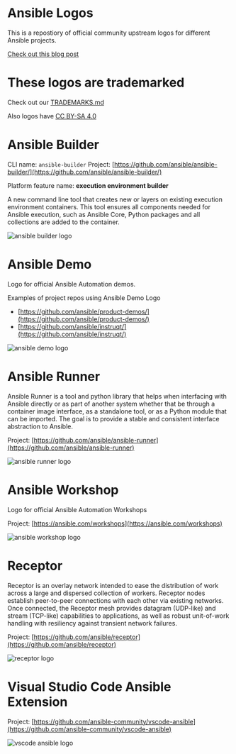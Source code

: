 # Ansible Logos
This is a repostiory of official community upstream logos for different Ansible projects.

[Check out this blog post](https://opensource.com/article/21/4/ansible-community-logos)

# These logos are trademarked

Check out our [TRADEMARKS.md](TRADEMARKS.md)

Also logos have [CC BY-SA 4.0](https://creativecommons.org/licenses/by-sa/4.0/)

# Ansible Builder

CLI name: `ansible-builder`
Project: [https://github.com/ansible/ansible-builder/](https://github.com/ansible/ansible-builder/)

Platform feature name: **execution environment builder**

A new command line tool that creates new or layers on existing execution environment containers. This tool ensures all components needed for Ansible execution, such as Ansible Core, Python packages and all collections are added to the container.

![ansible builder logo](ansible-builder/ansible-builder.png)

# Ansible Demo

Logo for official Ansible Automation demos.

Examples of project repos using Ansible Demo Logo
- [https://github.com/ansible/product-demos/](https://github.com/ansible/product-demos/)
- [https://github.com/ansible/instruqt/](https://github.com/ansible/instruqt/)

![ansible demo logo](ansible-demo.png)

# Ansible Runner

Ansible Runner is a tool and python library that helps when interfacing with Ansible directly or as part of another system whether that be through a container image interface, as a standalone tool, or as a Python module that can be imported. The goal is to provide a stable and consistent interface abstraction to Ansible.

Project: [https://github.com/ansible/ansible-runner](https://github.com/ansible/ansible-runner)

![ansible runner logo](ansible-runner.png)

# Ansible Workshop

Logo for official Ansible Automation Workshops

Project: [https://ansible.com/workshops](https://ansible.com/workshops)

![ansible workshop logo](ansible-workshop.png)

# Receptor

Receptor is an overlay network intended to ease the distribution of work across a large and dispersed collection of workers. Receptor nodes establish peer-to-peer connections with each other via existing networks. Once connected, the Receptor mesh provides datagram (UDP-like) and stream (TCP-like) capabilities to applications, as well as robust unit-of-work handling with resiliency against transient network failures.


Project: [https://github.com/ansible/receptor](https://github.com/ansible/receptor)

![receptor logo](receptor.png)

# Visual Studio Code Ansible Extension

Project: [https://github.com/ansible-community/vscode-ansible](https://github.com/ansible-community/vscode-ansible)

![vscode ansible logo](vscode-ansible.png)
